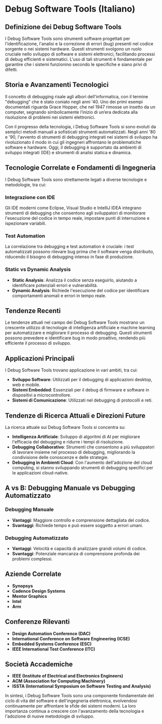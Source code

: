 # Debug Software Tools (Italiano)

## Definizione dei Debug Software Tools
I Debug Software Tools sono strumenti software progettati per l'identificazione, l'analisi e la correzione di errori (bug) presenti nel codice sorgente o nei sistemi hardware. Questi strumenti svolgono un ruolo cruciale nello sviluppo di software e sistemi elettronici, facilitando processi di debug efficienti e sistematici. L'uso di tali strumenti è fondamentale per garantire che i sistemi funzionino secondo le specifiche e siano privi di difetti.

## Storia e Avanzamenti Tecnologici
Il concetto di debugging risale agli albori dell'informatica, con il termine "debugging" che è stato coniato negli anni '40. Uno dei primi esempi documentati riguarda Grace Hopper, che nel 1947 rimosse un insetto da un computer, segnando simbolicamente l’inizio di un’era dedicata alla risoluzione di problemi nei sistemi elettronici.

Con il progresso della tecnologia, i Debug Software Tools si sono evoluti da semplici metodi manuali a sofisticati strumenti automatizzati. Negli anni '80 e '90, l'avvento di strumenti di debugging integrati nei sistemi di sviluppo ha rivoluzionato il modo in cui gli ingegneri affrontano le problematiche software e hardware. Oggi, il debugging è supportato da ambienti di sviluppo integrati (IDE) e strumenti di analisi statica e dinamica.

## Tecnologie Correlate e Fondamenti di Ingegneria
I Debug Software Tools sono strettamente legati a diverse tecnologie e metodologie, tra cui:

### Integrazione con IDE
Gli IDE moderni come Eclipse, Visual Studio e IntelliJ IDEA integrano strumenti di debugging che consentono agli sviluppatori di monitorare l'esecuzione del codice in tempo reale, impostare punti di interruzione e ispezionare variabili.

### Test Automation
La correlazione tra debugging e test automation è cruciale: i test automatizzati possono rilevare bug prima che il software venga distribuito, riducendo il bisogno di debugging intenso in fase di produzione.

### Static vs Dynamic Analysis
- **Static Analysis**: Analizza il codice senza eseguirlo, aiutando a identificare potenziali errori e vulnerabilità.
- **Dynamic Analysis**: Richiede l'esecuzione del codice per identificare comportamenti anomali e errori in tempo reale.

## Tendenze Recenti
Le tendenze attuali nel campo dei Debug Software Tools mostrano un crescente utilizzo di tecnologie di intelligenza artificiale e machine learning per automatizzare e migliorare il processo di debugging. Questi strumenti possono prevedere e identificare bug in modo proattivo, rendendo più efficiente il processo di sviluppo.

## Applicazioni Principali
I Debug Software Tools trovano applicazione in vari ambiti, tra cui:

- **Sviluppo Software**: Utilizzati per il debugging di applicazioni desktop, web e mobile.
- **Sistemi Embedded**: Essenziali per il debug di firmware e software in dispositivi a microcontrollore.
- **Sistemi di Comunicazione**: Utilizzati nel debugging di protocolli e reti.

## Tendenze di Ricerca Attuali e Direzioni Future
La ricerca attuale sui Debug Software Tools si concentra su:

- **Intelligenza Artificiale**: Sviluppo di algoritmi di AI per migliorare l'efficacia del debugging e ridurre i tempi di risoluzione.
- **Debugging Collaborativo**: Strumenti che consentono a più sviluppatori di lavorare insieme nel processo di debugging, migliorando la condivisione delle conoscenze e delle strategie.
- **Debugging in Ambienti Cloud**: Con l'aumento dell'adozione del cloud computing, si stanno sviluppando strumenti di debugging specifici per le applicazioni cloud-native.

## A vs B: Debugging Manuale vs Debugging Automatizzato
### Debugging Manuale
- **Vantaggi**: Maggiore controllo e comprensione dettagliata del codice.
- **Svantaggi**: Richiede tempo e può essere soggetto a errori umani.

### Debugging Automatizzato
- **Vantaggi**: Velocità e capacità di analizzare grandi volumi di codice.
- **Svantaggi**: Potenziale mancanza di comprensione profonda dei problemi complessi.

## Aziende Correlate
- **Synopsys**
- **Cadence Design Systems**
- **Mentor Graphics**
- **Intel**
- **Arm**

## Conferenze Rilevanti
- **Design Automation Conference (DAC)**
- **International Conference on Software Engineering (ICSE)**
- **Embedded Systems Conference (ESC)**
- **IEEE International Test Conference (ITC)**

## Società Accademiche
- **IEEE (Institute of Electrical and Electronics Engineers)**
- **ACM (Association for Computing Machinery)**
- **ISSTA (International Symposium on Software Testing and Analysis)**

In sintesi, i Debug Software Tools sono una componente fondamentale del ciclo di vita del software e dell'ingegneria elettronica, evolvendosi continuamente per affrontare le sfide dei sistemi moderni. La loro importanza continua a crescere con l'avanzamento della tecnologia e l'adozione di nuove metodologie di sviluppo.